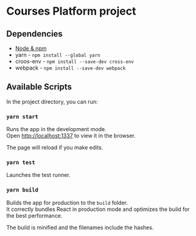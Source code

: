# Courses Platform project

## Dependencies

- [Node & npm](https://nodejs.org/en/)
- yarn - `npm install --global yarn`
- croos-env - `npm install --save-dev cross-env`
- webpack - `npm install --save-dev webpack`

## Available Scripts

In the project directory, you can run:

### `yarn start`

Runs the app in the development mode.\
Open [http://localhost:1337](http://localhost:1337) to view it in the browser.

The page will reload if you make edits.

### `yarn test`

Launches the test runner.

### `yarn build`

Builds the app for production to the `build` folder.\
It correctly bundles React in production mode and optimizes the build for the best performance.

The build is minified and the filenames include the hashes.
